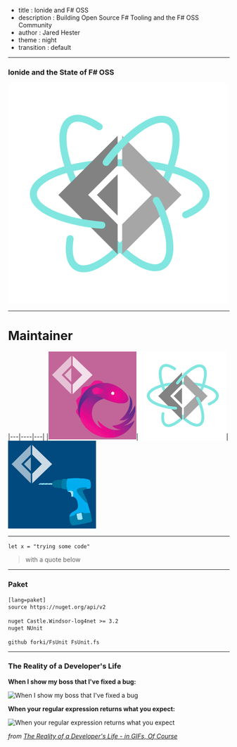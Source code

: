 - title : Ionide and F# OSS
- description : Building Open Source F# Tooling and the F# OSS Community
- author : Jared Hester
- theme : night
- transition : default

***

### Ionide and the State of F# OSS

![Ionide](images/ionide-logo.png)

---

# Maintainer

|---|----|---|
|![FSharp.Control.Reactive](images/fsharp.control.reactive-logo.png)|![Ionide](images/ionide-logo-small.png)|![VisualFSharpPowertools](images/vfpt-logo.png)

---
```
let x = "trying some code"
```
> with a quote below

***

### Paket

    [lang=paket]
    source https://nuget.org/api/v2

    nuget Castle.Windsor-log4net >= 3.2
    nuget NUnit

    github forki/FsUnit FsUnit.fs



***

### The Reality of a Developer's Life

**When I show my boss that I've fixed a bug:**

![When I show my boss that I've fixed a bug](http://www.topito.com/wp-content/uploads/2013/01/code-07.gif)

**When your regular expression returns what you expect:**

![When your regular expression returns what you expect](http://www.topito.com/wp-content/uploads/2013/01/code-03.gif)

*from [The Reality of a Developer's Life - in GIFs, Of Course](http://server.dzone.com/articles/reality-developers-life-gifs)*
